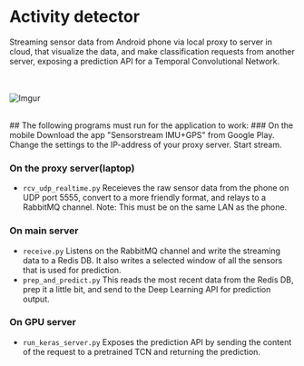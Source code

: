 # Activity detector

Streaming sensor data from Android phone via local proxy to server in cloud, that visualize the data, and make classification requests from another server, exposing a prediction API for a Temporal Convolutional Network.  
  
<br><br>
![Imgur](https://i.imgur.com/0qe2d7I.jpg)

<br>
## The following programs must run for the application to work:
### On the mobile
Download the app "Sensorstream IMU+GPS" from Google Play. 
Change the settings to the IP-address of your proxy server. Start stream.

### On the proxy server(laptop)
- `rcv_udp_realtime.py`
Receieves the raw sensor data from the phone on UDP port 5555, convert to a more friendly format, and relays to a RabbitMQ channel.
Note: This must be on the same LAN as the phone. 

### On main server
- `receive.py` 
Listens on the RabbitMQ channel and write the streaming data to a Redis DB. 
It also writes a selected window of all the sensors that is used for prediction.
- `prep_and_predict.py`
This reads the most recent data from the Redis DB, prep it a little bit, and send to the Deep Learning API for prediction output. 

### On GPU server
- `run_keras_server.py`
Exposes the prediction API by sending the content of the request to a pretrained TCN and returning the prediction.

